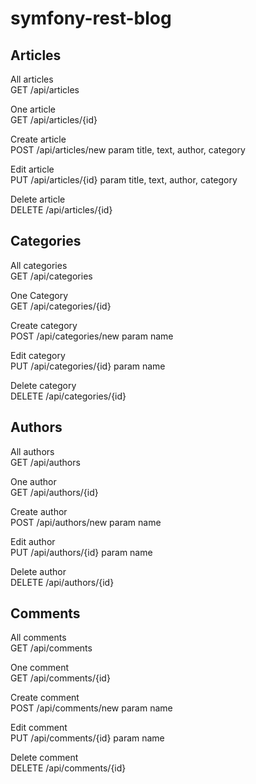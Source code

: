# symfony-rest-blog

## Articles

All articles  
GET /api/articles

One article  
GET /api/articles/{id}

Create article  
POST /api/articles/new
param title, text, author, category

Edit article  
PUT /api/articles/{id}
param title, text, author, category

Delete article  
DELETE /api/articles/{id}

## Categories

All categories  
GET /api/categories

One Category  
GET /api/categories/{id}

Create category  
POST /api/categories/new
param name

Edit category  
PUT /api/categories/{id}
param name

Delete category  
DELETE /api/categories/{id}

## Authors

All authors  
GET /api/authors

One author  
GET /api/authors/{id}

Create author  
POST /api/authors/new
param name

Edit author  
PUT /api/authors/{id}
param name

Delete author  
DELETE /api/authors/{id}

## Comments

All comments  
GET /api/comments

One comment  
GET /api/comments/{id}

Create comment  
POST /api/comments/new
param name

Edit comment  
PUT /api/comments/{id}
param name

Delete comment  
DELETE /api/comments/{id}
